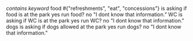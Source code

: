 *contains keyword*
  food #{"refreshments", "eat", "concessions"}
    is asking if food is at the park
      yes
        run food?
      no
        "I dont know that information."
  WC
    is asking if WC is at the park
      yes
        run WC?
      no
        "I dont know that information."
  dogs
    is asking if dogs allowed at the park
      yes
        run dogs?
      no
        "I dont know that information."
